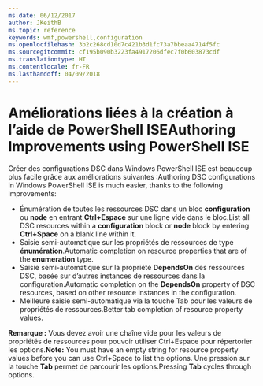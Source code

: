 ```yaml
---
ms.date: 06/12/2017
author: JKeithB
ms.topic: reference
keywords: wmf,powershell,configuration
ms.openlocfilehash: 3b2c268cd10d7c421b3d1fc73a7bbeaa4714f5fc
ms.sourcegitcommit: cf195b090b3223fa4917206dfec7f0b603873cdf
ms.translationtype: HT
ms.contentlocale: fr-FR
ms.lasthandoff: 04/09/2018
---
```

# <a name="authoring-improvements-using-powershell-ise"></a><span data-ttu-id="73124-102">Améliorations liées à la création à l’aide de PowerShell ISE</span><span class="sxs-lookup"><span data-stu-id="73124-102">Authoring Improvements using PowerShell ISE</span></span>

<span data-ttu-id="73124-103">Créer des configurations DSC dans Windows PowerShell ISE est beaucoup plus facile grâce aux améliorations suivantes :</span><span class="sxs-lookup"><span data-stu-id="73124-103">Authoring DSC configurations in Windows PowerShell ISE is much easier, thanks to the following improvements:</span></span>

- <span data-ttu-id="73124-104">Énumération de toutes les ressources DSC dans un bloc **configuration** ou **node** en entrant **Ctrl+Espace** sur une ligne vide dans le bloc.</span><span class="sxs-lookup"><span data-stu-id="73124-104">List all DSC resources within a **configuration** block or **node** block by entering **Ctrl+Space** on a blank line within it.</span></span>
- <span data-ttu-id="73124-105">Saisie semi-automatique sur les propriétés de ressources de type **énumération**.</span><span class="sxs-lookup"><span data-stu-id="73124-105">Automatic completion on resource properties that are of the **enumeration** type.</span></span>
- <span data-ttu-id="73124-106">Saisie semi-automatique sur la propriété **DependsOn** des ressources DSC, basée sur d’autres instances de ressources dans la configuration.</span><span class="sxs-lookup"><span data-stu-id="73124-106">Automatic completion on the **DependsOn** property of DSC resources, based on other resource instances in the configuration.</span></span>
- <span data-ttu-id="73124-107">Meilleure saisie semi-automatique via la touche Tab pour les valeurs de propriétés de ressources.</span><span class="sxs-lookup"><span data-stu-id="73124-107">Better tab completion of resource property values.</span></span>

<span data-ttu-id="73124-108">**Remarque :** Vous devez avoir une chaîne vide pour les valeurs de propriétés de ressources pour pouvoir utiliser Ctrl+Espace pour répertorier les options.</span><span class="sxs-lookup"><span data-stu-id="73124-108">**Note:** You must have an empty string for resource property values before you can use Ctrl+Space to list the options.</span></span> <span data-ttu-id="73124-109">Une pression sur la touche **Tab** permet de parcourir les options.</span><span class="sxs-lookup"><span data-stu-id="73124-109">Pressing **Tab** cycles through options.</span></span>